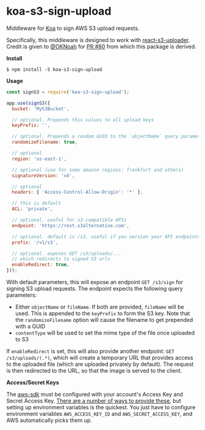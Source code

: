 # koa-s3-sign-upload

Middleware for [Koa][] to sign AWS S3 upload requests.

Specifically, this middleware is designed to work with [react-s3-uploader][]. Credit is given to [@OKNoah][] for [PR #80][] from which this package is derived.

__Install__

```shell
$ npm install -S koa-s3-sign-upload
```

__Usage__

```js
const signS3 = require('koa-s3-sign-upload');

app.use(signS3({
  bucket: 'MyS3Bucket',

  // optional. Prepends this values to all upload keys
  keyPrefix: '',

  // optional. Prepends a random GUID to the `objectName` query parameter
  randomizeFilename: true,

  // optional
  region: 'us-east-1',

  // optional (use for some amazon regions: frankfurt and others)
  signatureVersion: 'v4',

  // optional
  headers: { 'Access-Control-Allow-Origin': '*' },

  // this is default
  ACL: 'private',

  // optional. useful for s3-compatible APIs
  endpoint: 'https://rest.s3alternative.com',

  // optional. default is /s3. useful if you version your API endpoints
  prefix: '/v1/s3',

  // optional. exposes GET /s3/uploads/...
  // which redirects to signed S3 urls
  enableRedirect: true,
}));
```

With default parameters, this will expose an endpoint `GET /s3/sign` for signing S3 upload requests. The endpoint expects the following query parameters:

* Either `objectName` or `fileName`. If both are provided, `fileName` will be used. This is appended to the `keyPrefix` to form the S3 key. Note that the `randomizeFilename` option will cause the filename to get prepended with a GUID
* `contentType` will be used to set the mime type of the file once uploaded to S3

If `enableRedirect` is set, this will also provide another endpoint: `GET /s3/uploads/(.*)`, which will create a temporary URL that provides access to the uploaded file (which are uploaded privately by default). The request is then redirected to the URL, so that the image is served to the client.

__Access/Secret Keys__

The [aws-sdk][] must be configured with your account's Access Key and Secret Access Key. [There are a number of ways to provide these](http://docs.aws.amazon.com/AWSJavaScriptSDK/guide/node-configuring.html), but setting up environment variables is the quickest. You just have to configure environment variables `AWS_ACCESS_KEY_ID` and `AWS_SECRET_ACCESS_KEY`, and AWS automatically picks them up.

[@OKNoah]:https://github.com/OKNoah
[aws-sdk]:https://github.com/aws/aws-sdk-js
[Koa]:http://koajs.com/
[PR #80]:https://github.com/odysseyscience/react-s3-uploader/pull/80
[react-s3-uploader]:https://github.com/odysseyscience/react-s3-uploader
